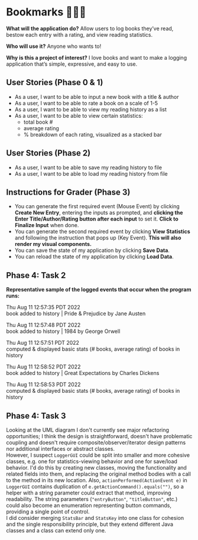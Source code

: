# Bookmarks 🔖🔖🔖

**What will the application do?** Allow users to log books they’ve read, bestow each entry with a 
rating, and view reading statistics.

**Who will use it?** Anyone who wants to!

**Why is this a project of interest?** I love books and want to make a logging application that’s 
simple, expressive, and easy to use.

## User Stories (Phase 0 & 1)

- As a user, I want to be able to input a new book with a title & author
- As a user, I want to be able to rate a book on a scale of 1-5️
- As a user, I want to be able to view my reading history as a list
- As a user, I want to be able to view certain statistics:
  - total book #
  - average rating
  - % breakdown of each rating, visualized as a stacked bar

## User Stories (Phase 2)

- As a user, I want to be able to save my reading history to file
- As a user, I want to be able to load my reading history from file

## Instructions for Grader (Phase 3)

- You can generate the first required event (Mouse Event) by clicking **Create New Entry**, entering the inputs as 
prompted, and **clicking the Enter Title/Author/Rating button after each input** to set it. **Click to Finalize Input** 
when done.
- You can generate the second required event by clicking **View Statistics** and following the instruction that pops up
(Key Event). **This will also render my visual components.**
- You can save the state of my application by clicking **Save Data**.
- You can reload the state of my application by clicking **Load Data**.

## Phase 4: Task 2

**Representative sample of the logged events that occur when the program runs:**

Thu Aug 11 12:57:35 PDT 2022 <br>
book added to history | Pride & Prejudice by Jane Austen

Thu Aug 11 12:57:48 PDT 2022 <br>
book added to history | 1984 by George Orwell

Thu Aug 11 12:57:51 PDT 2022 <br>
computed & displayed basic stats (# books, average rating) of books in history

Thu Aug 11 12:58:52 PDT 2022 <br>
book added to history | Great Expectations by Charles Dickens

Thu Aug 11 12:58:53 PDT 2022 <br>
computed & displayed basic stats (# books, average rating) of books in history

## Phase 4: Task 3

Looking at the UML diagram I don't currently see major refactoring opportunities; I think the design is straightforward, doesn't
have problematic coupling and doesn't require composite/observer/iterator design patterns nor additional interfaces 
or abstract classes. <br>
However, I suspect `LoggerGUI` could be split into smaller and more cohesive classes, e.g. one for statistics-viewing 
behavior and one for save/load behavior. I'd do this by creating new classes, moving the functionality and related 
fields into them, and replacing the original method bodies with a call to the method in its new location.
Also, `actionPerformed(ActionEvent e)` in `LoggerGUI` contains duplication of 
`e.getActionCommand().equals("")`, so a helper with a string parameter could extract that method, improving readability.
The string parameters (`"entryButton"`, `"titleButton"`, etc.) could also become an enumeration representing button commands, 
providing a single point of control.
<br> 
I did consider merging `StatsBar` and `StatsKey` into one class for cohesion and the single responsibility principle, 
but they extend different Java classes and a class can extend only one.
